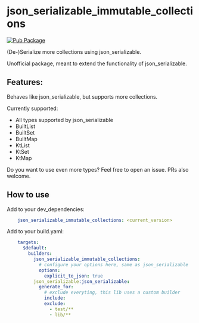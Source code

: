 # json_serializable_immutable_collections

[![Pub Package](https://img.shields.io/pub/v/json_serializable_immutable_collections.svg)](https://pub.dartlang.org/packages/json_serializable_immutable_collections)


(De-)Serialize more collections using json_serializable.

Unofficial package, meant to extend the functionality of json_serializable.

## Features:

Behaves like json_serializable, but supports more collections.

Currently supported:

- All types supported by json_serializable
- BuiltList
- BuiltSet
- BuiltMap
- KtList
- KtSet
- KtMap

Do you want to use even more types? Feel free to open an issue. PRs also welcome.


## How to use

Add to your dev_dependencies:

```yaml
    json_serializable_immutable_collections: <current_version>
```    
    
Add to your build.yaml:

```yaml
    targets:
      $default:
        builders:
          json_serializable_immutable_collections:
            # configure your options here, same as json_serializable
            options:
              explicit_to_json: true
          json_serializable:json_serializable:
            generate_for:
              # exclude everyting, this lib uses a custom builder 
              include:
              exclude:
                - test/**
                - lib/**
```



